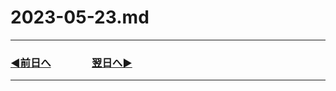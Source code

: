 # 2023-05-23.md
---
### [◀️前日へ](https://github.com/yuasys/chatty-journal/blob/main/2023/05/2023-05-22.md)&emsp;&emsp;&emsp;&emsp;[翌日へ▶️](https://github.com/yuasys/chatty-journal/blob/main/2023/05/2023-05-24.md)
---

